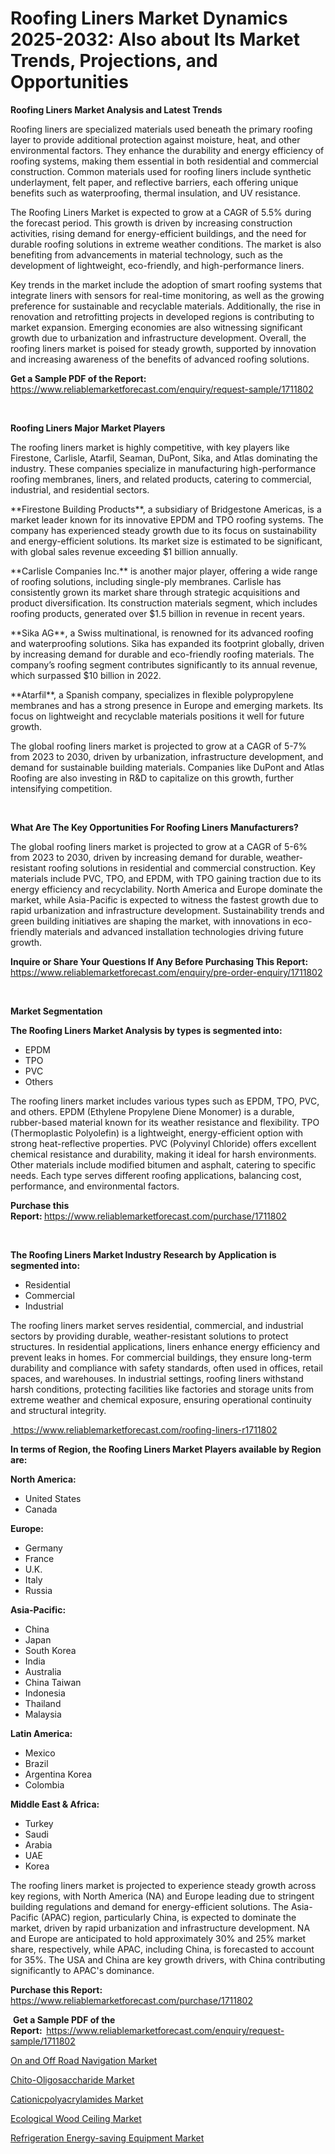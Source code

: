<p><h1>Roofing Liners Market Dynamics 2025-2032: Also about Its Market Trends, Projections, and Opportunities</h1></p><p><strong>Roofing Liners Market Analysis and Latest Trends</strong></p>
<p><p>Roofing liners are specialized materials used beneath the primary roofing layer to provide additional protection against moisture, heat, and other environmental factors. They enhance the durability and energy efficiency of roofing systems, making them essential in both residential and commercial construction. Common materials used for roofing liners include synthetic underlayment, felt paper, and reflective barriers, each offering unique benefits such as waterproofing, thermal insulation, and UV resistance.</p><p>The Roofing Liners Market is expected to grow at a CAGR of 5.5% during the forecast period. This growth is driven by increasing construction activities, rising demand for energy-efficient buildings, and the need for durable roofing solutions in extreme weather conditions. The market is also benefiting from advancements in material technology, such as the development of lightweight, eco-friendly, and high-performance liners.</p><p>Key trends in the market include the adoption of smart roofing systems that integrate liners with sensors for real-time monitoring, as well as the growing preference for sustainable and recyclable materials. Additionally, the rise in renovation and retrofitting projects in developed regions is contributing to market expansion. Emerging economies are also witnessing significant growth due to urbanization and infrastructure development. Overall, the roofing liners market is poised for steady growth, supported by innovation and increasing awareness of the benefits of advanced roofing solutions.</p></p>
<p><strong>Get a Sample PDF of the Report:&nbsp;</strong> <a href="https://www.reliablemarketforecast.com/enquiry/request-sample/1711802?utm_campaign=1899&utm_medium=2&utm_source=Github&utm_content=ia&utm_term=26012025&utm_id=roofing-liners">https://www.reliablemarketforecast.com/enquiry/request-sample/1711802</a></p>
<p>&nbsp;</p>
<p><strong>Roofing Liners Major Market Players</strong></p>
<p><p>The roofing liners market is highly competitive, with key players like Firestone, Carlisle, Atarfil, Seaman, DuPont, Sika, and Atlas dominating the industry. These companies specialize in manufacturing high-performance roofing membranes, liners, and related products, catering to commercial, industrial, and residential sectors.</p><p>**Firestone Building Products**, a subsidiary of Bridgestone Americas, is a market leader known for its innovative EPDM and TPO roofing systems. The company has experienced steady growth due to its focus on sustainability and energy-efficient solutions. Its market size is estimated to be significant, with global sales revenue exceeding $1 billion annually.</p><p>**Carlisle Companies Inc.** is another major player, offering a wide range of roofing solutions, including single-ply membranes. Carlisle has consistently grown its market share through strategic acquisitions and product diversification. Its construction materials segment, which includes roofing products, generated over $1.5 billion in revenue in recent years.</p><p>**Sika AG**, a Swiss multinational, is renowned for its advanced roofing and waterproofing solutions. Sika has expanded its footprint globally, driven by increasing demand for durable and eco-friendly roofing materials. The company’s roofing segment contributes significantly to its annual revenue, which surpassed $10 billion in 2022.</p><p>**Atarfil**, a Spanish company, specializes in flexible polypropylene membranes and has a strong presence in Europe and emerging markets. Its focus on lightweight and recyclable materials positions it well for future growth.</p><p>The global roofing liners market is projected to grow at a CAGR of 5-7% from 2023 to 2030, driven by urbanization, infrastructure development, and demand for sustainable building materials. Companies like DuPont and Atlas Roofing are also investing in R&D to capitalize on this growth, further intensifying competition.</p></p>
<p>&nbsp;</p>
<p><strong>What Are The Key Opportunities For Roofing Liners Manufacturers?</strong></p>
<p><p>The global roofing liners market is projected to grow at a CAGR of 5-6% from 2023 to 2030, driven by increasing demand for durable, weather-resistant roofing solutions in residential and commercial construction. Key materials include PVC, TPO, and EPDM, with TPO gaining traction due to its energy efficiency and recyclability. North America and Europe dominate the market, while Asia-Pacific is expected to witness the fastest growth due to rapid urbanization and infrastructure development. Sustainability trends and green building initiatives are shaping the market, with innovations in eco-friendly materials and advanced installation technologies driving future growth.</p></p>
<p><strong>Inquire or Share Your Questions If Any Before Purchasing This Report:</strong> <a href="https://www.reliablemarketforecast.com/enquiry/pre-order-enquiry/1711802?utm_campaign=1899&utm_medium=2&utm_source=Github&utm_content=ia&utm_term=26012025&utm_id=roofing-liners">https://www.reliablemarketforecast.com/enquiry/pre-order-enquiry/1711802</a></p>
<p>&nbsp;</p>
<p><strong>Market Segmentation</strong></p>
<p><strong>The Roofing Liners Market Analysis by types is segmented into:</strong></p>
<p><ul><li>EPDM</li><li>TPO</li><li>PVC</li><li>Others</li></ul></p>
<p><p>The roofing liners market includes various types such as EPDM, TPO, PVC, and others. EPDM (Ethylene Propylene Diene Monomer) is a durable, rubber-based material known for its weather resistance and flexibility. TPO (Thermoplastic Polyolefin) is a lightweight, energy-efficient option with strong heat-reflective properties. PVC (Polyvinyl Chloride) offers excellent chemical resistance and durability, making it ideal for harsh environments. Other materials include modified bitumen and asphalt, catering to specific needs. Each type serves different roofing applications, balancing cost, performance, and environmental factors.</p></p>
<p><strong>Purchase this Report:&nbsp;</strong><a href="https://www.reliablemarketforecast.com/purchase/1711802?utm_campaign=1899&utm_medium=2&utm_source=Github&utm_content=ia&utm_term=26012025&utm_id=roofing-liners">https://www.reliablemarketforecast.com/purchase/1711802</a></p>
<p>&nbsp;</p>
<p><strong>The Roofing Liners Market Industry Research by Application is segmented into:</strong></p>
<p><ul><li>Residential</li><li>Commercial</li><li>Industrial</li></ul></p>
<p><p>The roofing liners market serves residential, commercial, and industrial sectors by providing durable, weather-resistant solutions to protect structures. In residential applications, liners enhance energy efficiency and prevent leaks in homes. For commercial buildings, they ensure long-term durability and compliance with safety standards, often used in offices, retail spaces, and warehouses. In industrial settings, roofing liners withstand harsh conditions, protecting facilities like factories and storage units from extreme weather and chemical exposure, ensuring operational continuity and structural integrity.</p></p>
<p><a href="https://www.reliablemarketforecast.com/roofing-liners-r1711802?utm_campaign=1899&utm_medium=2&utm_source=Github&utm_content=ia&utm_term=26012025&utm_id=roofing-liners">&nbsp;https://www.reliablemarketforecast.com/roofing-liners-r1711802</a></p>
<p><strong>In terms of Region, the Roofing Liners Market Players available by Region are:</strong></p>
<p>
    <p> <strong> North America: </strong>
        <ul>
            <li>United States</li>
            <li>Canada</li>
        </ul>
        </p> 
    <p> <strong> Europe: </strong>
        <ul>
            <li>Germany</li>
            <li>France</li>
            <li>U.K.</li>
            <li>Italy</li>
            <li>Russia</li>
        </ul>
        </p> 
    <p> <strong> Asia-Pacific: </strong>
        <ul>
            <li>China</li>
            <li>Japan</li>
            <li>South Korea</li>
            <li>India</li>
            <li>Australia</li>
            <li>China Taiwan</li>
            <li>Indonesia</li>
            <li>Thailand</li>
            <li>Malaysia</li>
        </ul>
        </p> 
    <p> <strong> Latin America: </strong>
        <ul>
            <li>Mexico</li>
            <li>Brazil</li>
            <li>Argentina Korea</li>
            <li>Colombia</li>
        </ul>
        </p> 
    <p> <strong> Middle East & Africa: </strong>
        <ul>
            <li>Turkey</li>
            <li>Saudi</li>
            <li>Arabia</li>
            <li>UAE</li>
            <li>Korea</li>
        </ul>
    </p>
    </p>
<p><p>The roofing liners market is projected to experience steady growth across key regions, with North America (NA) and Europe leading due to stringent building regulations and demand for energy-efficient solutions. The Asia-Pacific (APAC) region, particularly China, is expected to dominate the market, driven by rapid urbanization and infrastructure development. NA and Europe are anticipated to hold approximately 30% and 25% market share, respectively, while APAC, including China, is forecasted to account for 35%. The USA and China are key growth drivers, with China contributing significantly to APAC's dominance.</p></p>
<p><strong>Purchase this Report: </strong><a href="https://www.reliablemarketforecast.com/purchase/1711802?utm_campaign=1899&utm_medium=2&utm_source=Github&utm_content=ia&utm_term=26012025&utm_id=roofing-liners">https://www.reliablemarketforecast.com/purchase/1711802</a></p>
<p>&nbsp;<strong>Get a Sample PDF of the Report:&nbsp;&nbsp;</strong><a href="https://www.reliablemarketforecast.com/enquiry/request-sample/1711802?utm_campaign=1899&utm_medium=2&utm_source=Github&utm_content=ia&utm_term=26012025&utm_id=roofing-liners">https://www.reliablemarketforecast.com/enquiry/request-sample/1711802</a></p>
<p><strong></strong></p>
<p><p><a href="https://www.linkedin.com/pulse/off-road-navigation-market-expansion-industry-dynamics-regional-s4vyc?utm_campaign=1899&utm_medium=2&utm_source=Github&utm_content=ia&utm_term=26012025&utm_id=roofing-liners">On and Off Road Navigation Market</a></p><p><a href="https://www.linkedin.com/pulse/analyzing-historical-growth-trends-driversof-chito-oligosaccharide-j8vwe?utm_campaign=1899&utm_medium=2&utm_source=Github&utm_content=ia&utm_term=26012025&utm_id=roofing-liners">Chito-Oligosaccharide Market</a></p><p><a href="https://www.linkedin.com/pulse/in-depth-analysis-cationicpolyacrylamides-market-growth-drivers-5lpzc?utm_campaign=1899&utm_medium=2&utm_source=Github&utm_content=ia&utm_term=26012025&utm_id=roofing-liners">Cationicpolyacrylamides Market</a></p><p><a href="https://www.linkedin.com/pulse/ecological-wood-ceiling-market-size-growing-cagr-86-from-2025-yxirc?utm_campaign=1899&utm_medium=2&utm_source=Github&utm_content=ia&utm_term=26012025&utm_id=roofing-liners">Ecological Wood Ceiling Market</a></p><p><a href="https://www.linkedin.com/pulse/refrigeration-energy-saving-equipment-market-growth-challenges-xqqoc?utm_campaign=1899&utm_medium=2&utm_source=Github&utm_content=ia&utm_term=26012025&utm_id=roofing-liners">Refrigeration Energy-saving Equipment Market</a></p></p>